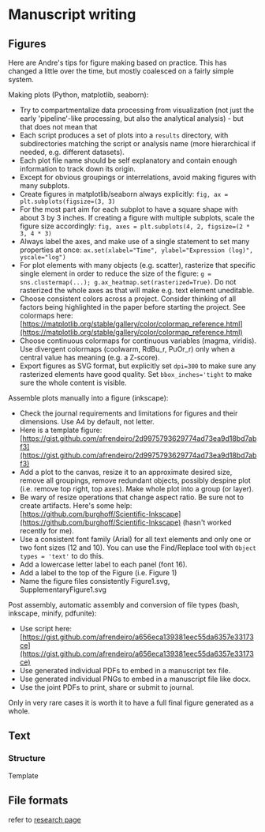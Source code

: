# Manuscript writing

## Figures

Here are Andre's tips for figure making based on practice.
This has changed a little over the time, but mostly coalesced on a fairly simple system.

Making plots (Python, matplotlib, seaborn):

- Try to compartmentalize data processing from visualization (not just the early 'pipeline'-like processing, but also the analytical analysis) - but that does not mean that 
- Each script produces a set of plots into a `results` directory, with subdirectories matching the script or analysis name (more hierarchical if needed, e.g. different datasets).
- Each plot file name should be self explanatory and contain enough information to track down its origin.
- Except for obvious groupings or interrelations, avoid making figures with many subplots.
- Create figures in matplotlib/seaborn always explicitly: `fig, ax = plt.subplots(figsize=(3, 3)`
- For the most part aim for each subplot to have a square shape with about 3 by 3 inches. If creating a figure with multiple subplots, scale the figure size accordingly: `fig, axes = plt.subplots(4, 2, figsize=(2 * 3, 4 * 3)`
- Always label the axes, and make use of a single statement to set many properties at once: `ax.set(xlabel="Time", ylabel="Expression (log)", yscale="log")`
- For plot elements with many objects (e.g. scatter), rasterize that specific single element in order to reduce the size of the figure: `g = sns.clustermap(...); g.ax_heatmap.set(rasterized=True)`. Do not rasterized the whole axes as that will make e.g. text element uneditable.
- Choose consistent colors across a project. Consider thinking of all factors being highlighted in the paper before starting the project. See colormaps here: [https://matplotlib.org/stable/gallery/color/colormap_reference.html](https://matplotlib.org/stable/gallery/color/colormap_reference.html)
- Choose continuous colormaps for continuous variables (magma, viridis). Use divergent colormaps (coolwarm, RdBu_r, PuOr_r) only when a central value has meaning (e.g. a Z-score).
- Export figures as SVG format, but explicitly set `dpi=300` to make sure any rasterized elements have good quality. Set `bbox_inches='tight` to make sure the whole content is visible.


Assemble plots manually into a figure (inkscape):

- Check the journal requirements and limitations for figures and their dimensions. Use A4 by default, not letter.
- Here is a template figure: [https://gist.github.com/afrendeiro/2d9975793629774ad73ea9d18bd7abf3](https://gist.github.com/afrendeiro/2d9975793629774ad73ea9d18bd7abf3)
- Add a plot to the canvas, resize it to an approximate desired size, remove all groupings, remove redundant objects, possibly despine plot (i.e. remove top right, top axes). Make whole plot into a group (or layer).
- Be wary of resize operations that change aspect ratio. Be sure not to create artifacts. Here's some help: [https://github.com/burghoff/Scientific-Inkscape](https://github.com/burghoff/Scientific-Inkscape) (hasn't worked recently for me).
- Use a consistent font family (Arial) for all text elements and only one or two font sizes (12 and 10). You can use the Find/Replace tool with `Object types = 'text'` to do this.
- Add a lowercase letter label to each panel (font 16).
- Add a label to the top of the Figure (i.e. Figure 1)
- Name the figure files consistently Figure1.svg, SupplementaryFigure1.svg


Post assembly, automatic assembly and conversion of file types (bash, inkscape, minify, pdfunite):

- Use script here: [https://gist.github.com/afrendeiro/a656eca139381eec55da6357e33173ce](https://gist.github.com/afrendeiro/a656eca139381eec55da6357e33173ce)
- Use generated individual PDFs to embed in a manuscript tex file.
- Use generated individual PNGs to embed in a manuscript file like docx.
- Use the joint PDFs to print, share or submit to journal.

Only in very rare cases it is worth it to have a full final figure generated as a whole.

## Text

### Structure

Template

## File formats

refer to [research page](research.md#asdasd)

